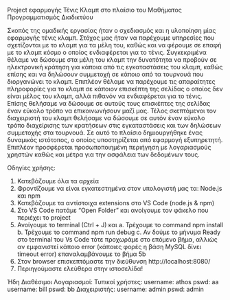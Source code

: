 Project εφαρμογής Τένις Κλαμπ στο πλαίσιο του Μαθήματος Προγραμματισμός Διαδικτύου

Σκοπός της ομαδικής εργασίας ήταν ο σχεδιασμός και η υλοποίηση μίας εφαρμογής τένις κλαμπ. Στόχος μας ήταν να παρέχουμε υπηρεσίες που σχετίζονται με το κλαμπ για τα μέλη του, καθώς και να φέρουμε σε επαφή με το κλαμπ κόσμο ο οποίος ενδιαφέρεται για το τένις. Συγκεκριμένα θέλαμε να δώσουμε στα μέλη του κλαμπ την δυνατότητα να προβούν σε ηλεκτρονική κράτηση για κάποια από τις εγκαταστάσεις του κλαμπ, καθώς επίσης και να δηλώσουν συμμετοχή σε κάποιο από τα τουρνουά που διοργανώνει το κλαμπ. Επιπλέον θέλαμε να παρέχουμε τις απαραίτητες πληροφορίες για το κλαμπ σε κάποιον επισκέπτη της σελίδας ο οποίος δεν είναι μέλος του κλαμπ, αλλά πιθανόν να ενδιαφέρεται για το τένις. Επίσης θελήσαμε να δώσουμε σε αυτούς τους επισκέπτες της σελίδας έναν εύκολο τρόπο να επικοινωνήσουν μαζί μας. Τέλος σκεπτόμενοι τον διαχειριστή του κλαμπ θελήσαμε να δώσουμε σε αυτόν έναν εύκολο τρόπο διαχείρισης των κρατήσεων στις εγκαταστάσεις και των δηλώσεων συμμετοχής στα τουρνουά. Σε αυτό το πλαίσιο δημιουργήθηκε ένας δυναμικός ιστότοπος, ο οποίος υποστηρίζεται από εφαρμογή εξυπηρετητή. Επιπλέον προσφέρεται προσωποποιημένη περιήγηση με λογαριασμούς χρηστών καθώς και μέτρα για την ασφάλεια των δεδομένων τους.

Οδηγίες χρήσης:
1.	Κατεβάζουμε όλα τα αρχεία
2.	Φροντίζουμε να είναι εγκατεστημένα στον υπολογιστή μας τα: Node.js και npm
3.	Κατεβάζουμε τα αντίστοιχα extensions στο VS Code (node.js & npm)
4.	Στο  VS Code πατάμε “Open Folder” και ανοίγουμε τον φάκελο που περιέχει το project 
5.	Ανοίγουμε το terminal (Ctrl + J) και 
  a.	Τρέχουμε το command npm install
  b.	Τρέχουμε το command npm run debug
  c.	Αν δούμε το μήνυμα Ready στο terminal του Vs Code τότε προχωράμε στο επόμενο βήμα, αλλιώς αν εμφανιστεί κάποιο error (κάποιες      φορές η βάση MySQL δίνει timeout error) επαναλαμβάνουμε το βήμα 5b 
6.	Στον browser επισκεπτόμαστε την διεύθυνση http://localhost:8080/
7.	Περιηγούμαστε ελεύθερα στην ιστοσελίδα!

Ήδη Διαθέσιμοι Λογαριασμοί:
 Τυπικοί χρήστες:
  username: athos pswd: aa
  username: bill pswd: bb
 Διαχειριστής:
  username: admin pswd: admin
